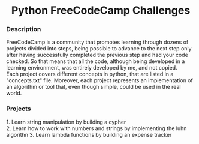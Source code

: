 <h1 align="center"> Python FreeCodeCamp Challenges </h1>

<h3 align="left"> Description </h3>
FreeCodeCamp is a community that promotes learning  through dozens of projects divided into steps, being possible to advance to the next step only after having successfully completed the previous step and had your code checked. So that means that all the code, although being developed in a learning environment, was entirely developed by me, and not copied.
<br>
Each project covers different concepts in python, that are listed in a "concepts.txt" file. Moreover, each project represents an implementation of an algorithm or tool that, even though simple, could be used in the real world.

<h3 align="left"> Projects </h3>
1. Learn string manipulation by building a cypher<br>
2. Learn how to work with numbers and strings by implementing the luhn algorithn
3. Learn lambda functions by building an expense tracker
